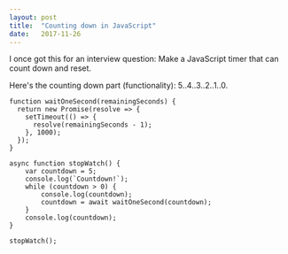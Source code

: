 ```yaml
---
layout: post
title:  "Counting down in JavaScript"
date:   2017-11-26
---
```


I once got this for an interview question: Make a JavaScript timer
that can count down and reset.

Here's the counting down part (functionality): 5..4..3..2..1..0. 

```
function waitOneSecond(remainingSeconds) { 
  return new Promise(resolve => {
    setTimeout(() => {
      resolve(remainingSeconds - 1);
    }, 1000);
  });
}

async function stopWatch() {
	var countdown = 5;
	console.log(`Countdown!`);
	while (countdown > 0) {
		console.log(countdown);
  		countdown = await waitOneSecond(countdown);
  	}
  	console.log(countdown);
}

stopWatch();
```

